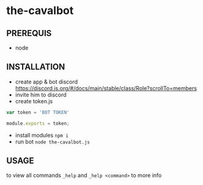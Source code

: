 # the-cavalbot
## PREREQUIS
  - node

## INSTALLATION
  - create app & bot discord https://discord.js.org/#/docs/main/stable/class/Role?scrollTo=members
  - invite him to discord
  - create token.js
  ```js
  var token = 'BOT TOKEN'

  module.exports = token;
```
  - install modules `npm i`
  - run bot `node the-cavalbot.js`
## USAGE
to view all commands `_help`
and `_help <command>` to more info 
